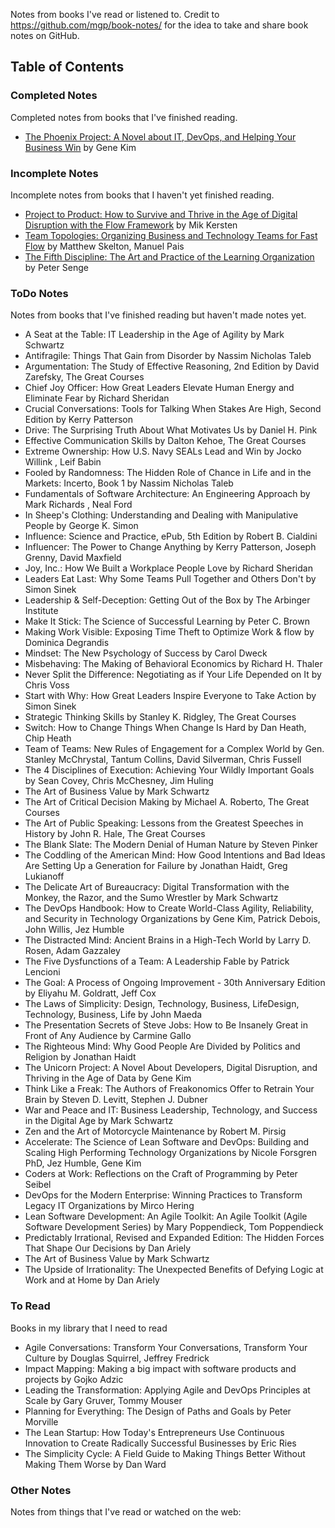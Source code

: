Notes from books I've read or listened to. Credit to https://github.com/mgp/book-notes/ for the idea to take and share book notes on GitHub.

## Table of Contents

### Completed Notes

Completed notes from books that I've finished reading.

* [The Phoenix Project: A Novel about IT, DevOps, and Helping Your Business Win](the-phoenix-project.md) by Gene Kim

### Incomplete Notes

Incomplete notes from books that I haven't yet finished reading.

* [Project to Product: How to Survive and Thrive in the Age of Digital Disruption with the Flow Framework](project-to-product.md) by Mik Kersten
* [Team Topologies: Organizing Business and Technology Teams for Fast Flow](team-topologies.md) by Matthew Skelton, Manuel Pais
* [The Fifth Discipline: The Art and Practice of the Learning Organization](the-fifth-discipline.md) by Peter Senge


### ToDo Notes

Notes from books that I've finished reading but haven't made notes yet.

* A Seat at the Table: IT Leadership in the Age of Agility by Mark Schwartz
* Antifragile: Things That Gain from Disorder by Nassim Nicholas Taleb
* Argumentation: The Study of Effective Reasoning, 2nd Edition by David Zarefsky, The Great Courses
* Chief Joy Officer: How Great Leaders Elevate Human Energy and Eliminate Fear by Richard Sheridan
* Crucial Conversations: Tools for Talking When Stakes Are High, Second Edition by Kerry Patterson
* Drive: The Surprising Truth About What Motivates Us by Daniel H. Pink
* Effective Communication Skills by Dalton Kehoe, The Great Courses
* Extreme Ownership: How U.S. Navy SEALs Lead and Win by Jocko Willink , Leif Babin
* Fooled by Randomness: The Hidden Role of Chance in Life and in the Markets: Incerto, Book 1 by Nassim Nicholas Taleb
* Fundamentals of Software Architecture: An Engineering Approach by Mark Richards , Neal Ford
* In Sheep's Clothing: Understanding and Dealing with Manipulative People by George K. Simon
* Influence: Science and Practice, ePub, 5th Edition by Robert B. Cialdini
* Influencer: The Power to Change Anything by Kerry Patterson, Joseph Grenny, David Maxfield
* Joy, Inc.: How We Built a Workplace People Love by Richard Sheridan
* Leaders Eat Last: Why Some Teams Pull Together and Others Don't by Simon Sinek
* Leadership & Self-Deception: Getting Out of the Box by The Arbinger Institute
* Make It Stick: The Science of Successful Learning by Peter C. Brown
* Making Work Visible: Exposing Time Theft to Optimize Work & flow by Dominica Degrandis
* Mindset: The New Psychology of Success by Carol Dweck
* Misbehaving: The Making of Behavioral Economics by Richard H. Thaler
* Never Split the Difference: Negotiating as if Your Life Depended on It by Chris Voss
* Start with Why: How Great Leaders Inspire Everyone to Take Action by Simon Sinek
* Strategic Thinking Skills by Stanley K. Ridgley, The Great Courses
* Switch: How to Change Things When Change Is Hard by Dan Heath, Chip Heath
* Team of Teams: New Rules of Engagement for a Complex World by Gen. Stanley McChrystal, Tantum Collins, David Silverman, Chris Fussell
* The 4 Disciplines of Execution: Achieving Your Wildly Important Goals by Sean Covey, Chris McChesney, Jim Huling
* The Art of Business Value by Mark Schwartz
* The Art of Critical Decision Making by Michael A. Roberto, The Great Courses
* The Art of Public Speaking: Lessons from the Greatest Speeches in History by John R. Hale, The Great Courses
* The Blank Slate: The Modern Denial of Human Nature by Steven Pinker
* The Coddling of the American Mind: How Good Intentions and Bad Ideas Are Setting Up a Generation for Failure by Jonathan Haidt, Greg Lukianoff
* The Delicate Art of Bureaucracy: Digital Transformation with the Monkey, the Razor, and the Sumo Wrestler by Mark Schwartz
* The DevOps Handbook: How to Create World-Class Agility, Reliability, and Security in Technology Organizations by Gene Kim, Patrick Debois, John Willis, Jez Humble
* The Distracted Mind: Ancient Brains in a High-Tech World by Larry D. Rosen, Adam Gazzaley
* The Five Dysfunctions of a Team: A Leadership Fable by Patrick Lencioni
* The Goal: A Process of Ongoing Improvement - 30th Anniversary Edition by Eliyahu M. Goldratt, Jeff Cox
* The Laws of Simplicity: Design, Technology, Business, LifeDesign, Technology, Business, Life by John Maeda
* The Presentation Secrets of Steve Jobs: How to Be Insanely Great in Front of Any Audience by Carmine Gallo
* The Righteous Mind: Why Good People Are Divided by Politics and Religion by Jonathan Haidt
* The Unicorn Project: A Novel About Developers, Digital Disruption, and Thriving in the Age of Data by Gene Kim
* Think Like a Freak: The Authors of Freakonomics Offer to Retrain Your Brain by Steven D. Levitt, Stephen J. Dubner
* War and Peace and IT: Business Leadership, Technology, and Success in the Digital Age by Mark Schwartz
* Zen and the Art of Motorcycle Maintenance by Robert M. Pirsig
* Accelerate: The Science of Lean Software and DevOps: Building and Scaling High Performing Technology Organizations by Nicole Forsgren PhD, Jez Humble, Gene Kim
* Coders at Work: Reflections on the Craft of Programming by Peter Seibel
* DevOps for the Modern Enterprise: Winning Practices to Transform Legacy IT Organizations by Mirco Hering
* Lean Software Development: An Agile Toolkit: An Agile Toolkit (Agile Software Development Series) by Mary Poppendieck, Tom Poppendieck
* Predictably Irrational, Revised and Expanded Edition: The Hidden Forces That Shape Our Decisions by Dan Ariely
* The Art of Business Value by Mark Schwartz
* The Upside of Irrationality: The Unexpected Benefits of Defying Logic at Work and at Home by Dan Ariely

### To Read

Books in my library that I need to read

* Agile Conversations: Transform Your Conversations, Transform Your Culture by Douglas Squirrel, Jeffrey Fredrick
* Impact Mapping: Making a big impact with software products and projects by Gojko Adzic
* Leading the Transformation: Applying Agile and DevOps Principles at Scale by Gary Gruver, Tommy Mouser
* Planning for Everything: The Design of Paths and Goals by Peter Morville
* The Lean Startup: How Today's Entrepreneurs Use Continuous Innovation to Create Radically Successful Businesses by Eric Ries
* The Simplicity Cycle: A Field Guide to Making Things Better Without Making Them Worse by Dan Ward

### Other Notes

Notes from things that I've read or watched on the web:
